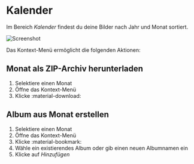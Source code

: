 # Kalender #

Im Bereich *Kalender* findest du deine Bilder nach Jahr und Monat sortiert.

![Screenshot](img/calendar.png)

Das Kontext-Menü ermöglicht die folgenden Aktionen:

<!--## Monat löschen ##
1. Selektiere einen Monat 
2. Öffne das Kontext-Menü
3. Klicke :material-delete:
4. Bestätige

!!! hint ""
    Nur die Repräsentation des Monats in diesem Bereich wird gelöscht. Deine Dateien bleiben unberührt.-->

## Monat als ZIP-Archiv herunterladen ##
1. Selektiere einen Monat 
2. Öffne das Kontext-Menü
3. Klicke :material-download:

## Album aus Monat erstellen ##
1. Selektiere einen Monat 
2. Öffne das Kontext-Menü
3. Klicke :material-bookmark:
4. Wähle ein existierendes Album oder gib einen neuen Albumnamen ein
5. Klicke auf *Hinzufügen*